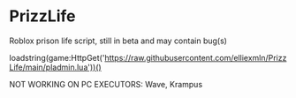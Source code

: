# PrizzLife
Roblox prison life script, still in beta and may contain bug(s)


loadstring(game:HttpGet('https://raw.githubusercontent.com/elliexmln/PrizzLife/main/pladmin.lua'))()

NOT WORKING ON PC EXECUTORS: Wave, Krampus
